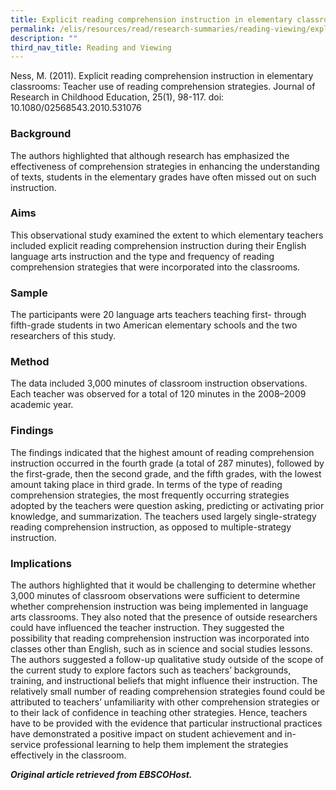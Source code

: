 ```yaml
---
title: Explicit reading comprehension instruction in elementary classrooms
permalink: /elis/resources/read/research-summaries/reading-viewing/explicit-comprehension-instruction-classroom/
description: ""
third_nav_title: Reading and Viewing
---
```

Ness, M. (2011). Explicit reading comprehension instruction in elementary classrooms: Teacher use of reading comprehension strategies. Journal of Research in Childhood Education, 25(1), 98-117. doi: 10.1080/02568543.2010.531076

### Background

The authors highlighted that although research has emphasized the effectiveness of comprehension strategies in enhancing the understanding of texts, students in the elementary grades have often missed out on such instruction.

### Aims

This observational study examined the extent to which elementary teachers included explicit reading comprehension instruction during their English language arts instruction and the type and frequency of reading comprehension strategies that were incorporated into the classrooms.

### Sample

The participants were 20 language arts teachers teaching first- through fifth-grade students in two American elementary schools and the two researchers of this study.

### Method

The data included 3,000 minutes of classroom instruction observations. Each teacher was observed for a total of 120 minutes in the 2008–2009 academic year.

### Findings

The findings indicated that the highest amount of reading comprehension instruction occurred in the fourth grade (a total of 287 minutes), followed by the first-grade, then the second grade, and the fifth grades, with the lowest amount taking place in third grade. In terms of the type of reading comprehension strategies, the most frequently occurring strategies adopted by the teachers were question asking, predicting or activating prior knowledge, and summarization. The teachers used largely single-strategy reading comprehension instruction, as opposed to multiple-strategy instruction.

### Implications

The authors highlighted that it would be challenging to determine whether 3,000 minutes of classroom observations were sufficient to determine whether comprehension instruction was being implemented in language arts classrooms. They also noted that the presence of outside researchers could have influenced the teacher instruction. They suggested the possibility that reading comprehension instruction was incorporated into classes other than English, such as in science and social studies lessons. The authors suggested a follow-up qualitative study outside of the scope of the current study to explore factors such as teachers’ backgrounds, training, and instructional beliefs that might influence their instruction. The relatively small number of reading comprehension strategies found could be attributed to teachers’ unfamiliarity with other comprehension strategies or to their lack of confidence in teaching other strategies. Hence, teachers have to be provided with the evidence that particular instructional practices have demonstrated a positive impact on student achievement and in-service professional learning to help them implement the strategies effectively in the classroom.


_**Original article retrieved from EBSCOHost.**_  
